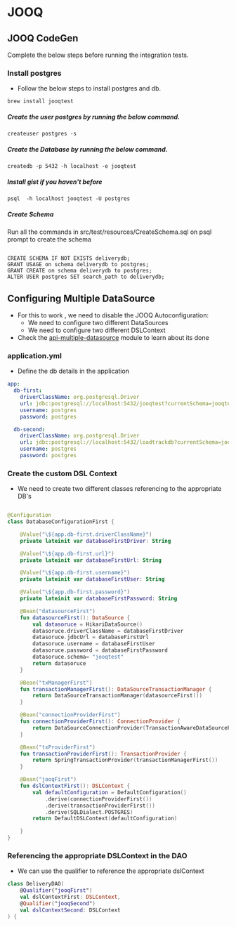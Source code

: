 # JOOQ

## JOOQ CodeGen

Complete the below steps before running the integration tests. 

### Install postgres

- Follow the below steps to install postgres and db.
 
```androiddatabinding
brew install jooqtest
```

##### Create the user postgres by running the below command.

```androiddatabinding
createuser postgres -s

```

##### Create the Database by running the below command.

```androiddatabinding
createdb -p 5432 -h localhost -e jooqtest
```

##### Install gist if you haven't before

```androiddatabinding
psql  -h localhost jooqtest -U postgres

```

##### Create Schema

Run all the commands in src/test/resources/CreateSchema.sql on psql prompt to create the schema

```androiddatabinding

CREATE SCHEMA IF NOT EXISTS deliverydb;
GRANT USAGE on schema deliverydb to postgres;
GRANT CREATE on schema deliverydb to postgres;
ALTER USER postgres SET search_path to deliverydb;

```

## Configuring Multiple DataSource

- For this to work , we need to disable the JOOQ Autoconfiguration:
  - We need to configure two different DataSources
  - We need to configure two different DSLContext
- Check the [api-multiple-datasource](api-multiple-datasource) module to learn about its done

### application.yml
- Define the db details in the application

```yaml
app:
  db-first:
    driverClassName: org.postgresql.Driver
    url: jdbc:postgresql://localhost:5432/jooqtest?currentSchema=jooqtest
    username: postgres
    password: postgres

  db-second:
    driverClassName: org.postgresql.Driver
    url: jdbc:postgresql://localhost:5432/loadtrackdb?currentSchema=jooqtest
    username: postgres
    password: postgres
```

### Create the custom DSL Context

- We need to create two different classes referencing to the appropriate DB's

```kotlin

@Configuration
class DatabaseConfigurationFirst {

    @Value("\${app.db-first.driverClassName}")
    private lateinit var databaseFirstDriver: String

    @Value("\${app.db-first.url}")
    private lateinit var databaseFirstUrl: String

    @Value("\${app.db-first.username}")
    private lateinit var databaseFirstUser: String

    @Value("\${app.db-first.password}")
    private lateinit var databaseFirstPassword: String

    @Bean("datasourceFirst")
    fun datasourceFirst(): DataSource {
        val datasoruce = HikariDataSource()
        datasoruce.driverClassName = databaseFirstDriver
        datasoruce.jdbcUrl = databaseFirstUrl
        datasoruce.username = databaseFirstUser
        datasoruce.password = databaseFirstPassword
        datasoruce.schema= "jooqtest"
        return datasoruce
    }

    @Bean("txManagerFirst")
    fun transactionManagerFirst(): DataSourceTransactionManager {
        return DataSourceTransactionManager(datasourceFirst())
    }

    @Bean("connectionProviderFirst")
    fun connectionProviderFirst(): ConnectionProvider {
        return DataSourceConnectionProvider(TransactionAwareDataSourceProxy(datasourceFirst()))
    }

    @Bean("txProviderFirst")
    fun transactionProviderFirst(): TransactionProvider {
        return SpringTransactionProvider(transactionManagerFirst())
    }

    @Bean("jooqFirst")
    fun dslContextFirst(): DSLContext {
        val defaultConfiguration = DefaultConfiguration()
            .derive(connectionProviderFirst())
            .derive(transactionProviderFirst())
            .derive(SQLDialect.POSTGRES)
        return DefaultDSLContext(defaultConfiguration)

    }
}
```
### Referencing the appropriate DSLContext in the DAO

- We can use the qualifier to reference the appropriate dslContext

```kotlin
class DeliveryDAO(
    @Qualifier("jooqFirst")
    val dslContextFirst: DSLContext,
    @Qualifier("jooqSecond")
    val dslContextSecond: DSLContext
) {
```